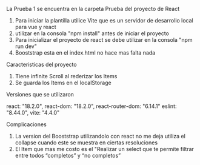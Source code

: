 La Prueba 1 se encuentra en la carpeta Prueba del proyecto de React

1. Para iniciar la plantilla utilice Vite que es un servidor de desarrollo local para vue y react 
2. utilizar en la consola "npm install" antes de iniciar el proyecto
3. Para inicializar el proyecto de react se debe utilizar en la consola "npm run dev"
4. Booststrap esta en el index.html no hace mas falta nada

Caracteristicas del proyecto

1. Tiene infinite Scroll al rederizar los Items
2. Se guarda los Items en el localStorage


Versiones que se utilizaron

react: "18.2.0",
react-dom: "18.2.0",
react-router-dom: "6.14.1"
eslint: "8.44.0",
vite: "4.4.0"




Complicaciones

1. La version del Booststrap utilizandolo con react no me deja utiliza el collapse cuando este se muestra en ciertas resoluciones 
2. El Item que mas me costo es el "Realizar un select que te permite filtrar entre todos “completos” y “no completos”